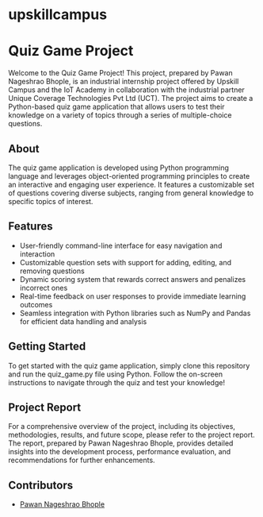 # upskillcampus
# Quiz Game Project

Welcome to the Quiz Game Project! This project, prepared by Pawan Nageshrao Bhople, is an industrial internship project offered by Upskill Campus and the IoT Academy in collaboration with the industrial partner Unique Coverage Technologies Pvt Ltd (UCT). The project aims to create a Python-based quiz game application that allows users to test their knowledge on a variety of topics through a series of multiple-choice questions.

## About
The quiz game application is developed using Python programming language and leverages object-oriented programming principles to create an interactive and engaging user experience. It features a customizable set of questions covering diverse subjects, ranging from general knowledge to specific topics of interest.

## Features
- User-friendly command-line interface for easy navigation and interaction
- Customizable question sets with support for adding, editing, and removing questions
- Dynamic scoring system that rewards correct answers and penalizes incorrect ones
- Real-time feedback on user responses to provide immediate learning outcomes
- Seamless integration with Python libraries such as NumPy and Pandas for efficient data handling and analysis

## Getting Started
To get started with the quiz game application, simply clone this repository and run the quiz_game.py file using Python. Follow the on-screen instructions to navigate through the quiz and test your knowledge!

## Project Report
For a comprehensive overview of the project, including its objectives, methodologies, results, and future scope, please refer to the project report. The report, prepared by Pawan Nageshrao Bhople, provides detailed insights into the development process, performance evaluation, and recommendations for further enhancements.

## Contributors
- [Pawan Nageshrao Bhople](https://github.com/Pawanbhople)
